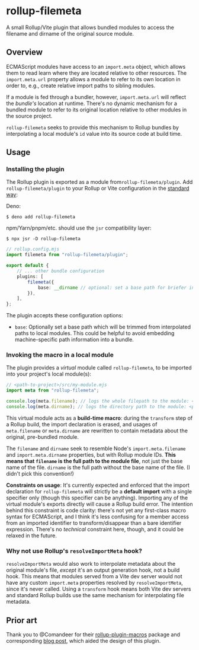 # rollup-filemeta
A small Rollup/Vite plugin that allows bundled modules to access the filename and dirname of the original source module.

## Overview
ECMAScript modules have access to an `import.meta` object, which allows them to read learn where they are located relative to other resources. The `import.meta.url` property allows a module to refer to its own location in order to, e.g., create relative import paths to sibling modules.

If a module is fed through a bundler, however, `import.meta.url` will reflect the _bundle's_ location at runtime. There's no dynamic mechanism for a bundled module to refer to its original location relative to other modules in the source project.

`rollup-filemeta` seeks to provide this mechanism to Rollup bundles by interpolating a local module's `id` value into its source code at build time.

## Usage

### Installing the plugin
The Rollup plugin is exported as a module from`rollup-filemeta/plugin`. Add `rollup-filemeta/plugin` to your Rollup or Vite configuration in the [standard way](https://rollupjs.org/tutorial/#using-plugins):

Deno:
```console
$ deno add rollup-filemeta
```

npm/Yarn/pnpm/etc. should use the `jsr` compatibility layer:
```console
$ npx jsr -D rollup-filemeta
```

```ts
// rollup.config.mjs
import filemeta from "rollup-filemeta/plugin";

export default {
    // ... other bundle configuration
    plugins: [
        filemeta({
            base: __dirname // optional: set a base path for briefer interpolated module paths
        }),
    ],
};
```

The plugin accepts these configuration options:

- `base`: Optionally set a base path which will be trimmed from interpolated paths to local modules. This could be helpful to avoid embedding machine-specific path information into a bundle.

### Invoking the macro in a local module
The plugin provides a _virtual_ module called `rollup-filemeta`, to be imported into your project's local module(s):
```ts
// <path-to-project>/src/my-module.mjs
import meta from "rollup-filemeta";

console.log(meta.filename); // logs the whole filepath to the module: <path-to-project>/src/my-module.js
console.log(meta.dirname); // logs the directory path to the module: <path-to-project>/src
```
This virtual module acts as a **build-time macro**: during the `transform` step of a Rollup build, the import declaration is erased, and usages of `meta.filename` or `meta.dirname` are rewritten to contain metadata about the original, pre-bundled module.

The `filename` and `dirname` seek to resemble Node's `import.meta.filename` and `import.meta.dirname` properties, but with Rollup module IDs. **This means that `filename` is the full path to the module file**, not just the base name of the file. `dirname` is the full path without the base name of the file. (I didn't pick this convention!)

**Constraints on usage**: It's currently expected and enforced that the import declaration for `rollup-filemeta` will strictly be a **default import** with a single specifier only (though this specifier can be anything). Importing any of the virtual module's exports directly will cause a Rollup build error. The intention behind this constraint is code clarity: there's not yet any first-class macro syntax for ECMAScript, and I think it's less confusing for a member access from an imported identifier to transform/disappear than a bare identifier expression. There's no _technical_ constraint here, though, and it could be relaxed in the future.

### Why not use Rollup's `resolveImportMeta` hook?
`resolveImportMeta` would also work to interpolate metadata about the original module's file, _except_ it's an output generation hook, not a build hook. This means that modules served from a Vite dev server would not have any custom `import.meta` properties resolved by `resolveImportMeta`, since it's never called. Using a `transform` hook means both Vite dev servers and standard Rollup builds use the same mechanism for interpolating file metadata.

## Prior art
Thank you to @Comandeer for their [rollup-plugin-macros](https://github.com/Comandeer/rollup-plugin-macros/tree/main) package and corresponding [blog post](https://blog.comandeer.pl/makrony.html), which aided the design of this plugin.
